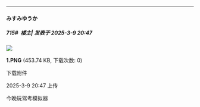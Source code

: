﻿
*****

####  みすみゆうか  
##### 715#         楼主| 发表于 2025-3-9 20:47

<img src="https://img.saraba1st.com/forum/202503/09/204732u42rf4c8c43ckk48.png" referrerpolicy="no-referrer">

<strong>1.PNG</strong> (453.74 KB, 下载次数: 0)

下载附件

2025-3-9 20:47 上传

今晚玩驾考模拟器

